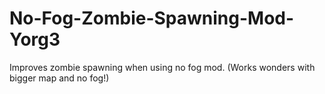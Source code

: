 # No-Fog-Zombie-Spawning-Mod-Yorg3
Improves zombie spawning when using no fog mod. (Works wonders with bigger map and no fog!)
